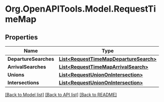 # Org.OpenAPITools.Model.RequestTimeMap

## Properties

Name | Type | Description | Notes
------------ | ------------- | ------------- | -------------
**DepartureSearches** | [**List&lt;RequestTimeMapDepartureSearch&gt;**](RequestTimeMapDepartureSearch.md) |  | [optional] 
**ArrivalSearches** | [**List&lt;RequestTimeMapArrivalSearch&gt;**](RequestTimeMapArrivalSearch.md) |  | [optional] 
**Unions** | [**List&lt;RequestUnionOnIntersection&gt;**](RequestUnionOnIntersection.md) |  | [optional] 
**Intersections** | [**List&lt;RequestUnionOnIntersection&gt;**](RequestUnionOnIntersection.md) |  | [optional] 

[[Back to Model list]](../README.md#documentation-for-models) [[Back to API list]](../README.md#documentation-for-api-endpoints) [[Back to README]](../README.md)

